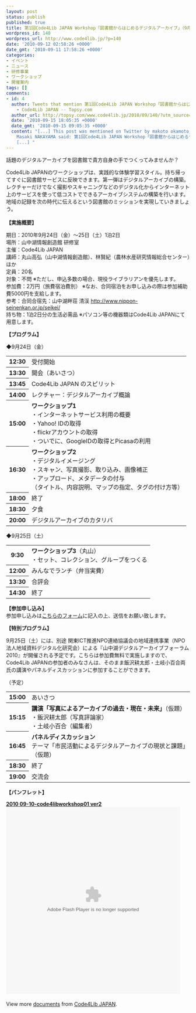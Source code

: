 ```yaml
---
layout: post
status: publish
published: true
title: 第1回Code4Lib JAPAN Workshop「図書館からはじめるデジタルアーカイブ」（9月24日～25日）
wordpress_id: 140
wordpress_url: http://www.code4lib.jp/?p=140
date: '2010-09-12 02:58:26 +0000'
date_gmt: '2010-09-11 17:58:26 +0000'
categories:
- イベント
- ニュース
- 研修事業
- ワークショップ
- 開催案内
tags: []
comments:
- id: 4
  author: Tweets that mention 第1回Code4Lib JAPAN Workshop「図書館からはじめるデジタルアーカイブ」（9月24日～25日）参加者募集中
    - Code4Lib JAPAN -- Topsy.com
  author_url: http://topsy.com/www.code4lib.jp/2010/09/140/?utm_source=pingback&amp;utm_campaign=L2
  date: '2010-09-15 18:05:35 +0000'
  date_gmt: '2010-09-15 09:05:35 +0000'
  content: "[...] This post was mentioned on Twitter by makoto okamoto, Masaki NAKAYAMA.
    Masaki NAKAYAMA said: 第1回Code4Lib JAPAN Workshop「図書館からはじめるデジタルアーカイブ」（9月24日 http://www.code4lib.jp/2010/09/140/
    [...] "
---
```

<p>話題のデジタルアーカイブを図書館で貴方自身の手でつくってみませんか？</p>
<p>Code4Lib JAPANのワークショップは、実践的な体験学習スタイル。持ち帰ってすぐに図書館サービスに反映できます。第一弾はデジタルアーカイブの構築。レクチャーだけでなく撮影やスキャニングなどのデジタル化からインターネット上のサービスを使って低コストでできるアーカイブシステムの構築を行います。地域の記録を次の時代に伝えるという図書館のミッションを実現していきましょう。<br />
<!--more--><br />
<strong>【実施概要】</strong></p>
<p>期日：2010年9月24日（金）～25日（土）1泊2日<br />
場所：山中湖情報創造館 研修室<br />
主催：Code4Lib JAPAN<br />
講師：丸山高弘（山中湖情報創造館）、林賢紀（農林水産研究情報総合センター）ほか<br />
定員：20名<br />
対象：不問 ※ただし、申込多数の場合、現役ライブラリアンを優先します。<br />
参加費：2万円（旅費宿泊費別） ※なお、合同宿泊をお申し込みの際は参加補助費5000円を支給します。<br />
参考：合同合宿先：山中湖畔荘 清渓 <a href="http://www.nippon-seinenkan.or.jp/seikei/">http://www.nippon-seinenkan.or.jp/seikei/</a><br />
持ち物：1泊2日分の生活必需品 ※パソコン等の機器類はCode4Lib JAPANにて用意します。</p>
<p><strong>【プログラム】</strong></p>
<p>◆9月24日（金）</p>
<table>
<tbody>
<tr>
<th>12:30</th>
<td>受付開始</td>
</tr>
<tr>
<th>13:30</th>
<td>開会（あいさつ）</td>
</tr>
<tr>
<th>13:45</th>
<td>Code4Lib JAPAN のスピリット</td>
</tr>
<tr>
<th>14:00</th>
<td>レクチャー：デジタルアーカイブ概論</td>
</tr>
<tr>
<th>15:00</th>
<td><strong>ワークショップ1</strong><br />
・インターネットサービス利用の概要<br />
・Yahoo! IDの取得<br />
・flickrアカウントの取得<br />
・ついでに、GoogleIDの取得とPicasaの利用</td>
</tr>
<tr>
<th>16:30</th>
<td><strong>ワークショップ2</strong><br />
・デジタルイメージング<br />
・スキャン、写真撮影、取り込み、画像補正<br />
・アップロード、メタデータの付与<br />
（タイトル、内容説明、マップの指定、タグの付け方等）</td>
</tr>
<tr>
<th>18:00</th>
<td>終了</td>
</tr>
<tr>
<th>18:30</th>
<td>夕食</td>
</tr>
<tr>
<th>20:00</th>
<td>デジタルアーカイブのカタリバ</td>
</tr>
</tbody>
</table>
<p>◆9月25日（土）</p>
<table>
<tbody>
<tr>
<th>9:30</th>
<td><strong>ワークショップ3</strong>（丸山）<br />
・セット、コレクション、グループをつくる</td>
</tr>
<tr>
<th>12:00</th>
<td>みんなでランチ（弁当実費）</td>
</tr>
<tr>
<th>13:30</th>
<td>合評会</td>
</tr>
<tr>
<th>14:30</th>
<td>終了</td>
</tr>
</tbody>
</table>
<p><strong>【参加申し込み】</strong><br />
参加申し込みは<a href="http://bit.ly/9DHODx">こちらのフォーム</a>に記入の上、送信をお願い致します。</p>
<p><strong>【特別プログラム】</strong></p>
<p>9月25日（土）には、別途 関東ICT推進NPO連絡協議会の地域連携事業（NPO法人地域資料デジタル化研究会）による『山中湖デジタルアーカイブフォーラム2010』が開催される予定です。こちらは参加費無料で実施しますので、Code4Lib JAPANの参加者のみなさんは、そのまま飯沢耕太郎・土岐小百合両氏の講演やパネルディスカッションに参加することができます。</p>
<p>（予定）</p>
<table>
<tbody>
<tr>
<th>15:00</th>
<td>あいさつ</td>
</tr>
<tr>
<th>15:15</th>
<td><strong>講演「写真によるアーカイブの過去・現在・未来」</strong>（仮題）<br />
・飯沢耕太郎（写真評論家）<br />
・土岐小百合（編集者）</td>
</tr>
<tr>
<th>16:45</th>
<td><strong>パネルディスカッション</strong><br />
テーマ「市民活動によるデジタルアーカイブの現状と課題」（仮題）</td>
</tr>
<tr>
<th>18:30</th>
<td>終了</td>
</tr>
<tr>
<th>19:00</th>
<td>交流会</td>
</tr>
</tbody>
</table>
<p><strong>【パンフレット】</strong></p>
<div id="__ss_5181127" style="width: 477px;"><strong><a title="2010 09-10-code4libworkshop01 ver2" href="http://www.slideshare.net/code4libjp/2010-0910code4libworkshop01-ver2">2010 09-10-code4libworkshop01 ver2</a></strong><object id="__sse5181127" classid="clsid:d27cdb6e-ae6d-11cf-96b8-444553540000" width="477" height="510" codebase="http://download.macromedia.com/pub/shockwave/cabs/flash/swflash.cab#version=6,0,40,0"><param name="allowFullScreen" value="true" /><param name="allowScriptAccess" value="always" /><param name="src" value="http://static.slidesharecdn.com/swf/doc_player.swf?doc=2010-09-10-code4libworkshop01ver2-100911152956-phpapp02&amp;stripped_title=2010-0910code4libworkshop01-ver2" /><param name="name" value="__sse5181127" /><param name="allowfullscreen" value="true" /><embed id="__sse5181127" type="application/x-shockwave-flash" width="477" height="510" src="http://static.slidesharecdn.com/swf/doc_player.swf?doc=2010-09-10-code4libworkshop01ver2-100911152956-phpapp02&amp;stripped_title=2010-0910code4libworkshop01-ver2" name="__sse5181127" allowscriptaccess="always" allowfullscreen="true"></embed></object></p>
<div style="padding: 5px 0 12px;">View more <a href="http://www.slideshare.net/">documents</a> from <a href="http://www.slideshare.net/code4libjp">Code4Lib JAPAN</a>.</div>
</div>
